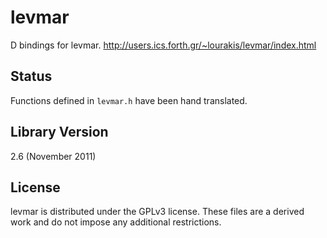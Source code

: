 # levmar
D bindings for levmar.
http://users.ics.forth.gr/~lourakis/levmar/index.html

## Status
Functions defined in `levmar.h` have been hand translated.

## Library Version
2.6 (November 2011)

## License
levmar is distributed under the GPLv3 license.
These files are a derived work and do not impose any additional restrictions.
